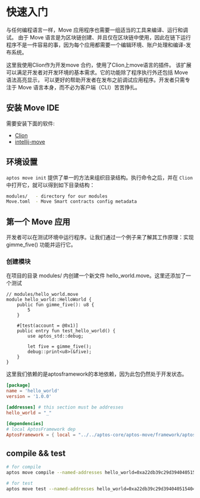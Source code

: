 # 快速入门
与任何编程语言一样，Move 应用程序也需要一组适当的工具来编译、运行和调试。
由于 Move 语言是为区块链创建、并且仅在区块链中使用，因此在链下运行程序不是一件容易的事，因为每个应用都需要一个编辑环境、账户处理和编译-发布系统。

这里我使用Clion作为开发move 合约，使用了Clion上move语言的插件。
该扩展可以满足开发者对开发环境的基本需求。它的功能除了程序执行外还包括 Move 语法高亮显示，
可以更好的帮助开发者在发布之前调试应用程序。开发者只需专注于 Move 语言本身，而不必为客户端（CLI）苦苦挣扎。

## 安装 Move IDE
需要安装下面的软件:
- [Clion](https://www.jetbrains.com/clion/) 
- [intellij-move](https://github.com/pontem-network/intellij-move) 

## 环境设置
`aptos move init` 提供了单一的方法来组织目录结构。执行命令之后，并在 `Clion` 中打开它，就可以得到如下目录结构：

```bash
modules/   - directory for our modules
Move.toml  - Move Smart contracts config metadata 
```

## 第一个 Move 应用
开发者可以在测试环境中运行程序。让我们通过一个例子来了解其工作原理：实现 gimme_five() 功能并运行它。

### 创建模块
在项目的目录 modules/ 内创建一个新文件 hello_world.move。这里还添加了一个测试

```move
// modules/hello_world.move
module hello_world::HelloWorld {
    public fun gimme_five(): u8 {
        5
    }

    #[test(account = @0x1)]
    public entry fun test_hello_world() {
        use aptos_std::debug;

        let five = gimme_five();
        debug::print<u8>(&five);
    }
}
```
 
这里我们依赖的是aptosframework的本地依赖，因为此包仍然处于开发状态。

```toml 
[package]
name = 'hello_world'
version = '1.0.0'

[addresses] # this section must be addresses
hello_world = "_"

[dependencies]
# local AptosFramework dep
AptosFramework = { local = "../../aptos-core/aptos-move/framework/aptos-framework" }
```

## compile && test

```bash 
# for compile
aptos move compile --named-addresses hello_world=0xa22db39c29d39404051540491440717beaf3c3edef3f06d30edff9bad68234a0

# for test 
aptos move test --named-addresses hello_world=0xa22db39c29d39404051540491440717beaf3c3edef3f06d30edff9bad68234a0

```